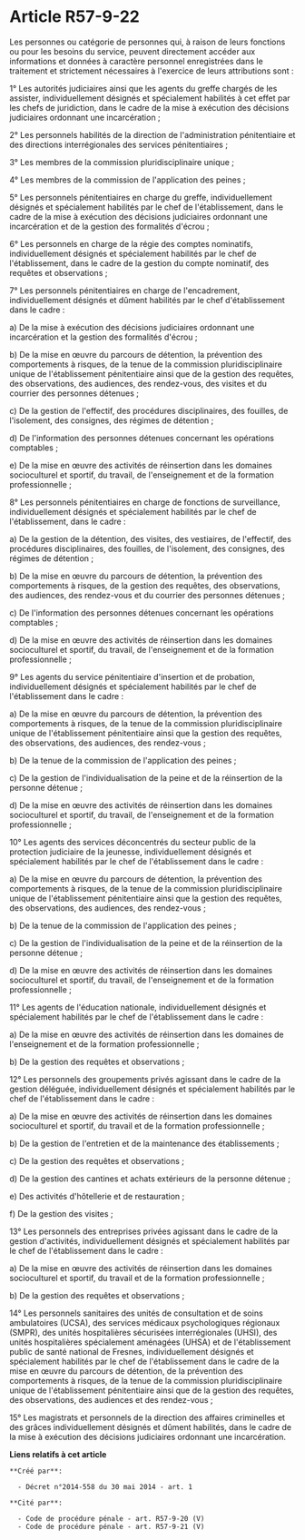 # Article R57-9-22

Les personnes ou catégorie de personnes qui, à raison de leurs fonctions ou pour les besoins du service, peuvent directement
accéder aux informations et données à caractère personnel enregistrées dans le traitement et strictement nécessaires à
l'exercice de leurs attributions sont :

1° Les autorités judiciaires ainsi que les agents du greffe chargés de les assister, individuellement désignés et
spécialement habilités à cet effet par les chefs de juridiction, dans le cadre de la mise à exécution des décisions
judiciaires ordonnant une incarcération ;

2° Les personnels habilités de la direction de l'administration pénitentiaire et des directions interrégionales des services
pénitentiaires ;

3° Les membres de la commission pluridisciplinaire unique ;

4° Les membres de la commission de l'application des peines ;

5° Les personnels pénitentiaires en charge du greffe, individuellement désignés et spécialement habilités par le chef de
l'établissement, dans le cadre de la mise à exécution des décisions judiciaires ordonnant une incarcération et de la gestion
des formalités d'écrou ;

6° Les personnels en charge de la régie des comptes nominatifs, individuellement désignés et spécialement habilités par le
chef de l'établissement, dans le cadre de la gestion du compte nominatif, des requêtes et observations ;

7° Les personnels pénitentiaires en charge de l'encadrement, individuellement désignés et dûment habilités par le chef
d'établissement dans le cadre :

a) De la mise à exécution des décisions judiciaires ordonnant une incarcération et la gestion des formalités d'écrou ;

b) De la mise en œuvre du parcours de détention, la prévention des comportements à risques, de la tenue de la commission
pluridisciplinaire unique de l'établissement pénitentiaire ainsi que de la gestion des requêtes, des observations, des
audiences, des rendez-vous, des visites et du courrier des personnes détenues ;

c) De la gestion de l'effectif, des procédures disciplinaires, des fouilles, de l'isolement, des consignes, des régimes de
détention ;

d) De l'information des personnes détenues concernant les opérations comptables ;

e) De la mise en œuvre des activités de réinsertion dans les domaines socioculturel et sportif, du travail, de l'enseignement
et de la formation professionnelle ;

8° Les personnels pénitentiaires en charge de fonctions de surveillance, individuellement désignés et spécialement habilités
par le chef de l'établissement, dans le cadre :

a) De la gestion de la détention, des visites, des vestiaires, de l'effectif, des procédures disciplinaires, des fouilles, de
l'isolement, des consignes, des régimes de détention ;

b) De la mise en œuvre du parcours de détention, la prévention des comportements à risques, de la gestion des requêtes, des
observations, des audiences, des rendez-vous et du courrier des personnes détenues ;

c) De l'information des personnes détenues concernant les opérations comptables ;

d) De la mise en œuvre des activités de réinsertion dans les domaines socioculturel et sportif, du travail, de l'enseignement
et de la formation professionnelle ;

9° Les agents du service pénitentiaire d'insertion et de probation, individuellement désignés et spécialement habilités par
le chef de l'établissement dans le cadre :

a) De la mise en œuvre du parcours de détention, la prévention des comportements à risques, de la tenue de la commission
pluridisciplinaire unique de l'établissement pénitentiaire ainsi que la gestion des requêtes, des observations, des
audiences, des rendez-vous ;

b) De la tenue de la commission de l'application des peines ;

c) De la gestion de l'individualisation de la peine et de la réinsertion de la personne détenue ;

d) De la mise en œuvre des activités de réinsertion dans les domaines socioculturel et sportif, du travail, de l'enseignement
et de la formation professionnelle ;

10° Les agents des services déconcentrés du secteur public de la protection judiciaire de la jeunesse, individuellement
désignés et spécialement habilités par le chef de l'établissement dans le cadre :

a) De la mise en œuvre du parcours de détention, la prévention des comportements à risques, de la tenue de la commission
pluridisciplinaire unique de l'établissement pénitentiaire ainsi que la gestion des requêtes, des observations, des
audiences, des rendez-vous ;

b) De la tenue de la commission de l'application des peines ;

c) De la gestion de l'individualisation de la peine et de la réinsertion de la personne détenue ;

d) De la mise en œuvre des activités de réinsertion dans les domaines socioculturel et sportif, du travail, de l'enseignement
et de la formation professionnelle ;

11° Les agents de l'éducation nationale, individuellement désignés et spécialement habilités par le chef de l'établissement
dans le cadre :

a) De la mise en œuvre des activités de réinsertion dans les domaines de l'enseignement et de la formation professionnelle ;

b) De la gestion des requêtes et observations ;

12° Les personnels des groupements privés agissant dans le cadre de la gestion déléguée, individuellement désignés et
spécialement habilités par le chef de l'établissement dans le cadre :

a) De la mise en œuvre des activités de réinsertion dans les domaines socioculturel et sportif, du travail et de la formation
professionnelle ;

b) De la gestion de l'entretien et de la maintenance des établissements ;

c) De la gestion des requêtes et observations ;

d) De la gestion des cantines et achats extérieurs de la personne détenue ;

e) Des activités d'hôtellerie et de restauration ;

f) De la gestion des visites ;

13° Les personnels des entreprises privées agissant dans le cadre de la gestion d'activités, individuellement désignés et
spécialement habilités par le chef de l'établissement dans le cadre :

a) De la mise en œuvre des activités de réinsertion dans les domaines socioculturel et sportif, du travail et de la formation
professionnelle ;

b) De la gestion des requêtes et observations ;

14° Les personnels sanitaires des unités de consultation et de soins ambulatoires (UCSA), des services médicaux
psychologiques régionaux (SMPR), des unités hospitalières sécurisées interrégionales (UHSI), des unités hospitalières
spécialement aménagées (UHSA) et de l'établissement public de santé national de Fresnes, individuellement désignés et
spécialement habilités par le chef de l'établissement dans le cadre de la mise en œuvre du parcours de détention, de la
prévention des comportements à risques, de la tenue de la commission pluridisciplinaire unique de l'établissement
pénitentiaire ainsi que de la gestion des requêtes, des observations, des audiences et des rendez-vous ;

15° Les magistrats et personnels de la direction des affaires criminelles et des grâces individuellement désignés et dûment
habilités, dans le cadre de la mise à exécution des décisions judiciaires ordonnant une incarcération.

**Liens relatifs à cet article**

	**Créé par**:

	  - Décret n°2014-558 du 30 mai 2014 - art. 1

	**Cité par**:

	  - Code de procédure pénale - art. R57-9-20 (V)
	  - Code de procédure pénale - art. R57-9-21 (V)
